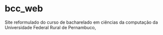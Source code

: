 # bcc_web
Site reformulado do curso de bacharelado em ciências da computação da Universidade Federal Rural de Pernambuco,
